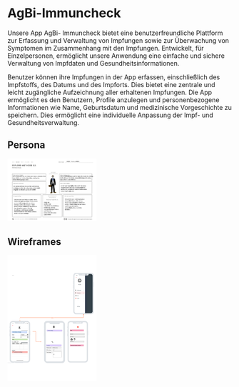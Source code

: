 # AgBi-Immuncheck

Unsere App AgBi- Immuncheck bietet eine benutzerfreundliche Plattform zur Erfassung und Verwaltung von Impfungen sowie zur Überwachung von Symptomen im Zusammenhang mit den Impfungen. Entwickelt, für Einzelpersonen, ermöglicht unsere Anwendung eine einfache und sichere Verwaltung von Impfdaten und Gesundheitsinformationen. 

Benutzer können ihre Impfungen in der App erfassen, einschließlich des Impfstoffs, des Datums und des Impforts. Dies bietet eine zentrale und leicht zugängliche Aufzeichnung aller erhaltenen Impfungen.
Die App ermöglicht es den Benutzern, Profile anzulegen und personenbezogene Informationen wie Name, Geburtsdatum und medizinische Vorgeschichte zu speichern. Dies ermöglicht eine individuelle Anpassung der Impf- und Gesundheitsverwaltung.

## Persona 
<img src="persona.png" alt="persona" style="width:200px;"/>

## Wireframes
<img src="Wireframe-Nutzertest.pdf" alt="wireframes" style="width:200px;"/>
